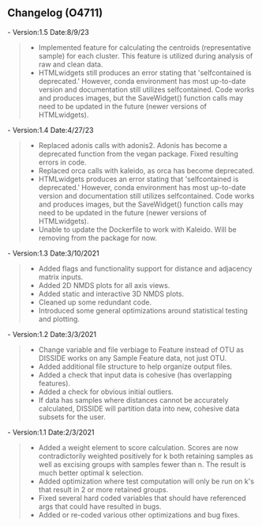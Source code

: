 ## Changelog (O4711)
\- Version:1.5  Date:8/9/23 <br />
> - Implemented feature for calculating the centroids (representative sample) for each cluster. This feature is utilized during analysis of raw and clean data. 
> - HTMLwidgets still produces an error stating that 'selfcontained is deprecated.' However, conda environment has most up-to-date version and documentation still utilizes selfcontained. Code works and produces images, but the SaveWidget() function calls may need to be updated in the future (newer versions of HTMLwidgets). 

\- Version:1.4  Date:4/27/23 <br />
> - Replaced adonis calls with adonis2. Adonis has become a deprecated function from the vegan package. Fixed resulting errors in code.
> - Replaced orca calls with kaleido, as orca has become deprecated.
> - HTMLwidgets produces an error stating that 'selfcontained is deprecated.' However, conda environment has most up-to-date version and documentation still utilizes selfcontained. Code works and produces images, but the SaveWidget() function calls may need to be updated in the future (newer versions of HTMLwidgets).
> - Unable to update the Dockerfile to work with Kaleido. Will be removing from the package for now. 

\- Version:1.3  Date:3/10/2021 <br />
> - Added flags and functionality support for distance and adjacency matrix inputs.
> - Added 2D NMDS plots for all axis views.
> - Added static and interactive 3D NMDS plots.
> - Cleaned up some redundant code.
> - Introduced some general optimizations around statistical testing and plotting.

\- Version:1.2  Date:3/3/2021 <br />
> - Change variable and file verbiage to Feature instead of OTU as DISSIDE works on any Sample Feature data, not just OTU.
> - Added additional file structure to help organize output files.
> - Added a check that input data is cohesive (has overlapping features).
> - Added a check for obvious initial outliers.
> - If data has samples where distances cannot be accurately calculated, DISSIDE will partition data into new, cohesive data subsets for the user.

\- Version:1.1  Date:2/3/2021 <br />
> - Added a weight element to score calculation. Scores are now contradictorily weighted positively for k both retaining samples as well as excising groups with samples fewer than n. The result is much better optimal k selection.
> - Added optimization where test computation will only be run on k's that result in 2 or more retained groups.
> - Fixed several hard coded variables that should have referenced args that could have resulted in bugs.
> - Added or re-coded various other optimizations and bug fixes.
